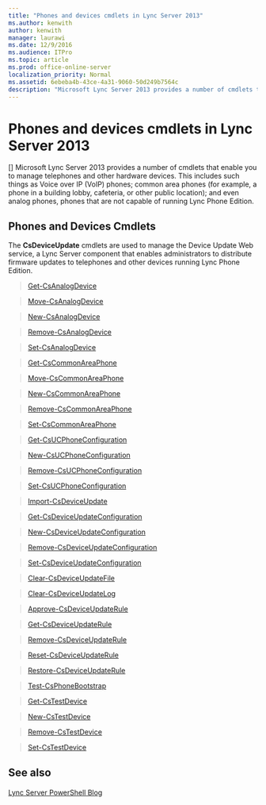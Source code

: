 ```yaml
---
title: "Phones and devices cmdlets in Lync Server 2013"
ms.author: kenwith
author: kenwith
manager: laurawi
ms.date: 12/9/2016
ms.audience: ITPro
ms.topic: article
ms.prod: office-online-server
localization_priority: Normal
ms.assetid: 6ebeba4b-43ce-4a31-9060-50d249b7564c
description: "Microsoft Lync Server 2013 provides a number of cmdlets that enable you to manage telephones and other hardware devices. This includes such things as Voice over IP (VoIP) phones; common area phones (for example, a phone in a building lobby, cafeteria, or other public location); and even analog phones, phones that are not capable of running Lync Phone Edition."
---
```


# Phones and devices cmdlets in Lync Server 2013
[]
Microsoft Lync Server 2013 provides a number of cmdlets that enable you to manage telephones and other hardware devices. This includes such things as Voice over IP (VoIP) phones; common area phones (for example, a phone in a building lobby, cafeteria, or other public location); and even analog phones, phones that are not capable of running Lync Phone Edition.
  
## Phones and Devices Cmdlets

The **CsDeviceUpdate** cmdlets are used to manage the Device Update Web service, a Lync Server component that enables administrators to distribute firmware updates to telephones and other devices running Lync Phone Edition. 
  
> [Get-CsAnalogDevice](get-csanalogdevice.md)
    
> [Move-CsAnalogDevice](move-csanalogdevice.md)
    
> [New-CsAnalogDevice](new-csanalogdevice.md)
    
> [Remove-CsAnalogDevice](remove-csanalogdevice.md)
    
> [Set-CsAnalogDevice](set-csanalogdevice.md)
    
> [Get-CsCommonAreaPhone](get-cscommonareaphone.md)
    
> [Move-CsCommonAreaPhone](move-cscommonareaphone.md)
    
> [New-CsCommonAreaPhone](new-cscommonareaphone.md)
    
> [Remove-CsCommonAreaPhone](remove-cscommonareaphone.md)
    
> [Set-CsCommonAreaPhone](set-cscommonareaphone.md)
    
> [Get-CsUCPhoneConfiguration](get-csucphoneconfiguration.md)
    
> [New-CsUCPhoneConfiguration](new-csucphoneconfiguration.md)
    
> [Remove-CsUCPhoneConfiguration](remove-csucphoneconfiguration.md)
    
> [Set-CsUCPhoneConfiguration](set-csucphoneconfiguration.md)
    
> [Import-CsDeviceUpdate](import-csdeviceupdate.md)
    
> [Get-CsDeviceUpdateConfiguration](get-csdeviceupdateconfiguration.md)
    
> [New-CsDeviceUpdateConfiguration](new-csdeviceupdateconfiguration.md)
    
> [Remove-CsDeviceUpdateConfiguration](remove-csdeviceupdateconfiguration.md)
    
> [Set-CsDeviceUpdateConfiguration](set-csdeviceupdateconfiguration.md)
    
> [Clear-CsDeviceUpdateFile](clear-csdeviceupdatefile.md)
    
> [Clear-CsDeviceUpdateLog](clear-csdeviceupdatelog.md)
    
> [Approve-CsDeviceUpdateRule](approve-csdeviceupdaterule.md)
    
> [Get-CsDeviceUpdateRule](get-csdeviceupdaterule.md)
    
> [Remove-CsDeviceUpdateRule](remove-csdeviceupdaterule.md)
    
> [Reset-CsDeviceUpdateRule](reset-csdeviceupdaterule.md)
    
> [Restore-CsDeviceUpdateRule](restore-csdeviceupdaterule.md)
    
> [Test-CsPhoneBootstrap](test-csphonebootstrap.md)
    
> [Get-CsTestDevice](get-cstestdevice.md)
    
> [New-CsTestDevice](new-cstestdevice.md)
    
> [Remove-CsTestDevice](remove-cstestdevice.md)
    
> [Set-CsTestDevice](set-cstestdevice.md)
    
## See also

#### 

[Lync Server PowerShell Blog](https://go.microsoft.com/fwlink/p/?linkId=203150)

